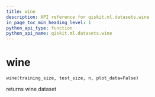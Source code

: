 ```yaml
---
title: wine
description: API reference for qiskit.ml.datasets.wine
in_page_toc_min_heading_level: 1
python_api_type: function
python_api_name: qiskit.ml.datasets.wine
---
```


# wine

<span id="qiskit.ml.datasets.wine" />

`wine(training_size, test_size, n, plot_data=False)`

returns wine dataset

